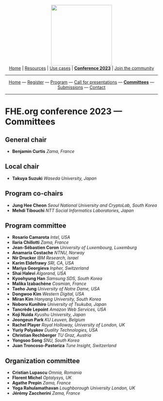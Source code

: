<!-- Main header navigation -->
<p align="center">
  <img width="200" src="https://user-images.githubusercontent.com/5758427/180978488-db825482-5a58-4c7c-9589-c494a6f0be04.png"><br/>
  <a href="https://fhe-org.github.io">Home</a> | <a href="https://fhe-org.github.io/resources">Resources</a> | <a href="https://fhe-org.github.io/resources/use-cases">Use cases</a> | <a href="https://fhe-org.github.io/conferences/conference-2023/home"><b>Conference 2023</b></a> | <a href="https://fhe-org.github.io/community">Join the community</a>
</p>
<hr/>
<!-- /Main header navigation -->
<!-- Header conference 2023 links -->
<p align="center">
  <a href="https://fhe-org.github.io/conferences/conference-2023/home">Home</a>
  —
  <a href="https://lu.ma/fhe-org-conference-2023-tickets">Register</a>
  —
  <a href="https://fhe-org.github.io/conferences/conference-2023/program">Program</a>
  —
  <a href="https://fhe-org.github.io/conferences/conference-2023/call-for-presentations">Call for presentations</a>
  —
  <a href="https://fhe-org.github.io/conferences/conference-2023/committees"><b>Committees</b></a>
  —
  <a href="https://easychair.org/conferences/?conf=fheorg2023" target="_blank">Submissions</a>
  —
  <a href="https://fhe-org.github.io/conferences/conference-2023/contact">Contact</a>
</p>
<hr/>
<!-- /Header conference 2023 links -->


# FHE.org conference 2023 — Committees

## General chair
- **Benjamin Curtis** *Zama, France*

## Local chair
- **Takuya Suzuki** *Waseda University, Japan*

## Program co-chairs
- **Jung Hee Cheon** *Seoul National University and CryptoLab, South Korea*
- **Mehdi Tibouchi** *NTT Social Informatics Laboratories, Japan*

## Program committee
- **Rosario Camarota** *Intel, USA*
- **Ilaria Chillotti** *Zama, France*
- **Jean-Sébastien Coron** *University of Luxembourg, Luxemburg*
- **Anamaria Costache** *NTNU, Norway*
- **Nir Drucker** *IBM Research, Israel*
- **Karim Eldefrawy** *SRI, CA, USA*
- **Mariya Georgieva** *Inpher, Switzerland*
- **Shai Halevi** *Algorand, USA*
- **Kyoohyung Han** *Samsung SDS, South Korea*
- **Malika Izabachène** *Cosmian, France*
- **Taeho Jung** *University of Notre Dame, USA*
- **Dongwoo Kim** *Western Digital, USA*
- **Miran Kim** *Hanyang University, South Korea*
- **Noboru Kunihiro** *University of Tsukuba, Japan*
- **Tancrède Lepoint** *Amazon Web Services, USA*
- **Koji Nuida** *Kyushu University, Japan*
- **Jeongeun Park** *KU Leuven, Belgium*
- **Rachel Player** *Royal Holloway, University of London, UK*
- **Yuriy Polyakov** *Duality Technologies, USA*
- **Christian Rechberger** *TU Graz, Austria*
- **Yongsoo Song** *SNU, South Korea*
- **Juan Troncoso-Pastoriza** *Tune Insight, Switzerland*

## Organization committee
- **Cristian Lupascu** *Omnia, Romania*
- **Florent Michel** *Optalysys, UK*
- **Agathe Prepin** *Zama, France*
- **Yoga Rahulamathavan** *Loughborough University London, UK*
- **Jérémy Zaccherini** *Zama, France*
